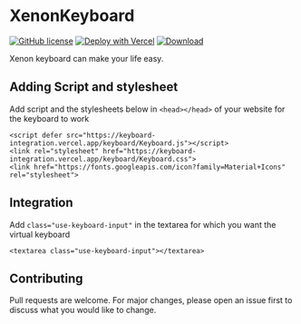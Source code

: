 # XenonKeyboard
[![GitHub license](https://img.shields.io/badge/-LICENSE%3A%20MIT-yellowgreen?style=for-the-badge&logo=opensourceinitiative&labelColor=black&logoColor=lime)](https://keyboard-integration.vercel.app/LICENSE.txt) [![Deploy with Vercel](https://img.shields.io/badge/-Clone-blue?style=for-the-badge&logo=vercel&logo-&logoColor=blue&labelColor=black)](https://vercel.com/new/clone?repository-url=https%3A%2F%2Fgithub.com%2FLord-Xenon%2FKeyboardIntegration) [![Download](https://img.shields.io/badge/Click%20to-DOWNLOAD%20REPOSITORY-darkgray?style=for-the-badge&logo=github&labelColor=black&logoColor=lime)](https://github.com/Lord-Xenon/KeyboardIntegration/archive/refs/heads/main.zip)

Xenon keyboard can make your life easy.

## Adding Script and stylesheet
Add script and the stylesheets below in ```<head></head>``` of your website for the keyboard to work

```
<script defer src="https://keyboard-integration.vercel.app/keyboard/Keyboard.js"></script>
<link rel="stylesheet" href="https://keyboard-integration.vercel.app/keyboard/Keyboard.css">
<link href="https://fonts.googleapis.com/icon?family=Material+Icons" rel="stylesheet">
```

## Integration
Add ```class="use-keyboard-input"``` in the textarea for which you want the virtual keyboard

```
<textarea class="use-keyboard-input"></textarea>
```

## Contributing
Pull requests are welcome. For major changes, please open an issue first to discuss what you would like to change.
